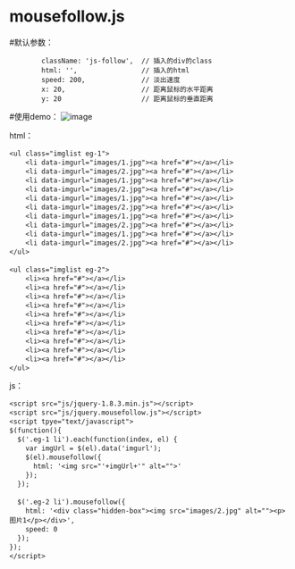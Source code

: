 # mousefollow.js


#默认参数：

			className: 'js-follow',  // 插入的div的class
			html: '',                // 插入的html
			speed: 200,              // 淡出速度
			x: 20,                   // 距离鼠标的水平距离
			y: 20                    // 距离鼠标的垂直距离

#使用demo：
![image](https://github.com/YuTingtao/mousefollow.js/blob/master/images/eg-1.gif)

html：

	<ul class="imglist eg-1">
		<li data-imgurl="images/1.jpg"><a href="#"></a></li>
		<li data-imgurl="images/2.jpg"><a href="#"></a></li>
		<li data-imgurl="images/1.jpg"><a href="#"></a></li>
		<li data-imgurl="images/2.jpg"><a href="#"></a></li>
		<li data-imgurl="images/1.jpg"><a href="#"></a></li>
		<li data-imgurl="images/2.jpg"><a href="#"></a></li>
		<li data-imgurl="images/1.jpg"><a href="#"></a></li>
		<li data-imgurl="images/2.jpg"><a href="#"></a></li>
		<li data-imgurl="images/1.jpg"><a href="#"></a></li>
		<li data-imgurl="images/2.jpg"><a href="#"></a></li>
	</ul>
  
	<ul class="imglist eg-2">
		<li><a href="#"></a></li>
		<li><a href="#"></a></li>
		<li><a href="#"></a></li>
		<li><a href="#"></a></li>
		<li><a href="#"></a></li>
		<li><a href="#"></a></li>
		<li><a href="#"></a></li>
		<li><a href="#"></a></li>
		<li><a href="#"></a></li>
		<li><a href="#"></a></li>
	</ul>
  
  js：
  
	<script src="js/jquery-1.8.3.min.js"></script>
	<script src="js/jquery.mousefollow.js"></script>
	<script tpye="text/javascript">
    $(function(){
      $('.eg-1 li').each(function(index, el) {
        var imgUrl = $(el).data('imgurl');
        $(el).mousefollow({
          html: '<img src="'+imgUrl+'" alt="">'
        });
      });

      $('.eg-2 li').mousefollow({
        html: '<div class="hidden-box"><img src="images/2.jpg" alt=""><p>图片1</p></div>',
        speed: 0
      });
    });
	</script>
  
